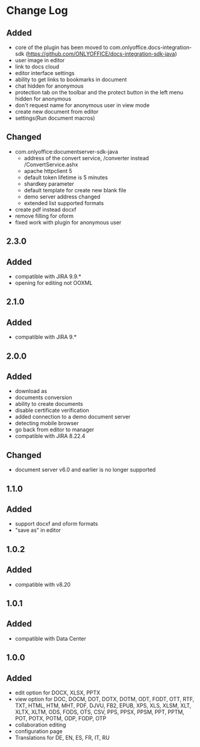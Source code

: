 # Change Log

## 
## Added
- core of the plugin has been moved to com.onlyoffice.docs-integration-sdk (https://github.com/ONLYOFFICE/docs-integration-sdk-java)
- user image in editor
- link to docs cloud
- editor interface settings
- ability to get links to bookmarks in document
- chat hidden for anonymous
- protection tab on the toolbar and the protect button in the left menu hidden for anonymous
- don't request name for anonymous user in view mode
- create new document from editor
- settings(Run document macros)

## Changed
- com.onlyoffice:documentserver-sdk-java
    - address of the convert service, /converter instead /ConvertService.ashx
    - apache httpclient 5
    - default token lifetime is 5 minutes
    - shardkey parameter
    - default template for create new blank file
    - demo server address changed
    - extended list supported formats
- create pdf instead docxf
- remove filling for oform
- fixed work with plugin for anonymous user

## 2.3.0
## Added
- compatible with JIRA 9.9.*
- opening for editing not OOXML

## 2.1.0
## Added
- compatible with JIRA 9.*

## 2.0.0
## Added
- download as
- documents conversion
- ability to create documents
- disable certificate verification
- added connection to a demo document server
- detecting mobile browser
- go back from editor to manager
- compatible with JIRA 8.22.4

## Changed
- document server v6.0 and earlier is no longer supported

## 1.1.0
## Added
- support docxf and oform formats
- "save as" in editor

## 1.0.2
## Added
- compatible with v8.20

## 1.0.1
## Added
- compatible with Data Center

## 1.0.0
## Added
- edit option for DOCX, XLSX, PPTX
- view option for DOC, DOCM, DOT, DOTX, DOTM, ODT, FODT, OTT, RTF, TXT, HTML, HTM, MHT, PDF, DJVU, FB2, EPUB, XPS, XLS,
XLSM, XLT, XLTX, XLTM, ODS, FODS, OTS, CSV, PPS, PPSX, PPSM, PPT, PPTM, POT, POTX, POTM, ODP, FODP, OTP
- collaboration editing
- configuration page
- Translations for DE, EN, ES, FR, IT, RU